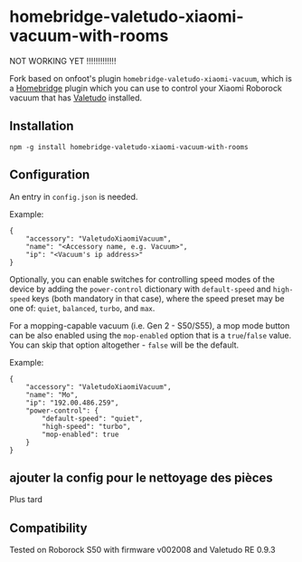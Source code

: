 # homebridge-valetudo-xiaomi-vacuum-with-rooms

NOT WORKING YET !!!!!!!!!!!!!

Fork based on onfoot's plugin `homebridge-valetudo-xiaomi-vacuum`, which is a [Homebridge](https://github.com/nfarina/homebridge) plugin which you can use to control your Xiaomi Roborock vacuum that has [Valetudo](https://github.com/Hypfer/Valetudo) installed.

## Installation

`npm -g install homebridge-valetudo-xiaomi-vacuum-with-rooms`

## Configuration

An entry in `config.json` is needed.

Example:

```
{
    "accessory": "ValetudoXiaomiVacuum",
    "name": "<Accessory name, e.g. Vacuum>",
    "ip": "<Vacuum's ip address>"
}
```

Optionally, you can enable switches for controlling speed modes of the device by adding the `power-control` dictionary with `default-speed` and `high-speed` keys (both mandatory in that case), where the speed preset may be one of: `quiet`, `balanced`, `turbo`, and `max`.

For a mopping-capable vacuum (i.e. Gen 2 - S50/S55), a mop mode button can be also enabled using the `mop-enabled` option that is a `true`/`false` value. You can skip that option altogether - `false` will be the default.

Example:

```
{
    "accessory": "ValetudoXiaomiVacuum",
    "name": "Mo",
    "ip": "192.00.486.259",
    "power-control": {
        "default-speed": "quiet",
        "high-speed": "turbo",
        "mop-enabled": true
    }
}
```

## ajouter la config pour le nettoyage des pièces
Plus tard

## Compatibility

Tested on Roborock S50 with firmware v002008 and Valetudo RE 0.9.3


